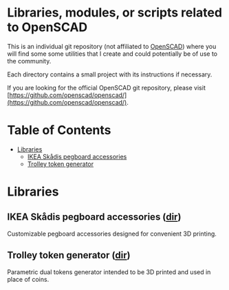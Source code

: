 # Libraries, modules, or scripts related to OpenSCAD 

This is an individual git repository (not affiliated to [OpenSCAD](http://www.openscad.org/)) where you will find some some utilities that I create and could potentially be of use to the community.

Each directory contains a small project with its instructions if necessary.

If you are looking for the official OpenSCAD git repository, please visit [https://github.com/openscad/openscad/](https://github.com/openscad/openscad/).

# Table of Contents

- [Libraries](#libraries)
	- [IKEA Skådis pegboard accessories](ikea-skådis-pegboard-accessories-dir)
	- [Trolley token generator](#trolley-token-generator-dir)

# Libraries

## IKEA Skådis pegboard accessories ([dir](ikea_skadis_pegboard_accessories))

Customizable pegboard accessories designed for convenient 3D printing.

## Trolley token generator ([dir](trolley_token))

Parametric dual tokens generator intended to be 3D printed and used in place of coins.